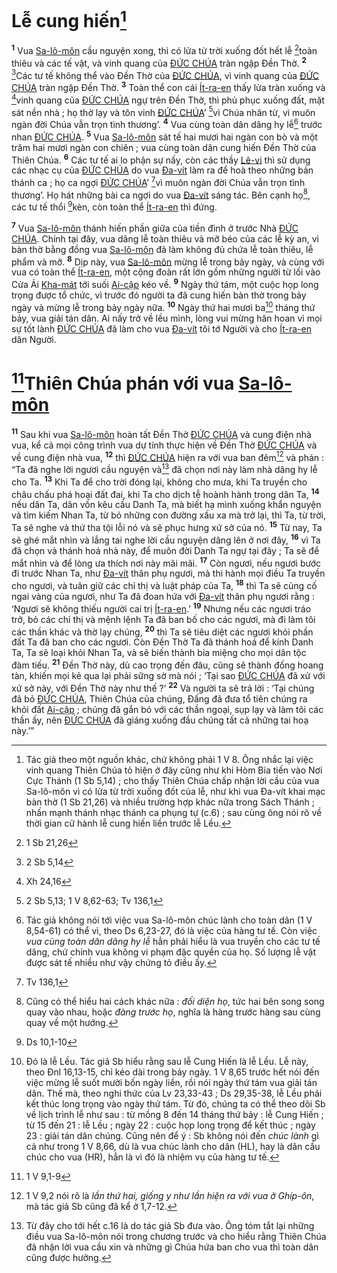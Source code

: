 # Lễ cung hiến[^1-0b28bd33-d599-4bb5-ae3e-34dbb4a86002]
<sup><b>1</b></sup> Vua [Sa-lô-môn]() cầu nguyện xong, thì có lửa từ trời xuống đốt hết lễ [^1@-0b28bd33-d599-4bb5-ae3e-34dbb4a86002]toàn thiêu và các tế vật, và vinh quang của [ĐỨC CHÚA]() tràn ngập Đền Thờ. <sup><b>2</b></sup> [^2@-0b28bd33-d599-4bb5-ae3e-34dbb4a86002]Các tư tế không thể vào Đền Thờ của [ĐỨC CHÚA](), vì vinh quang của [ĐỨC CHÚA]() tràn ngập Đền Thờ. <sup><b>3</b></sup> Toàn thể con cái [Ít-ra-en]() thấy lửa tràn xuống và [^3@-0b28bd33-d599-4bb5-ae3e-34dbb4a86002]vinh quang của [ĐỨC CHÚA]() ngự trên Đền Thờ, thì phủ phục xuống đất, mặt sát nền nhà ; họ thờ lạy và tôn vinh [ĐỨC CHÚA]()’ [^4@-0b28bd33-d599-4bb5-ae3e-34dbb4a86002]vì Chúa nhân từ, vì muôn ngàn đời Chúa vẫn trọn tình thương’. <sup><b>4</b></sup> Vua cùng toàn dân dâng hy lễ[^2-0b28bd33-d599-4bb5-ae3e-34dbb4a86002] trước nhan [ĐỨC CHÚA](). <sup><b>5</b></sup> Vua [Sa-lô-môn]() sát tế hai mươi hai ngàn con bò và một trăm hai mươi ngàn con chiên ; vua cùng toàn dân cung hiến Đền Thờ của Thiên Chúa. <sup><b>6</b></sup> Các tư tế ai lo phận sự nấy, còn các thầy [Lê-vi]() thì sử dụng các nhạc cụ của [ĐỨC CHÚA]() do vua [Đa-vít]() làm ra để hoà theo những bản thánh ca ; họ ca ngợi [ĐỨC CHÚA]()’ [^5@-0b28bd33-d599-4bb5-ae3e-34dbb4a86002]vì muôn ngàn đời Chúa vẫn trọn tình thương’. Họ hát những bài ca ngợi do vua [Đa-vít]() sáng tác. Bên cạnh họ[^3-0b28bd33-d599-4bb5-ae3e-34dbb4a86002], các tư tế thổi [^6@-0b28bd33-d599-4bb5-ae3e-34dbb4a86002]kèn, còn toàn thể [Ít-ra-en]() thì đứng.

<sup><b>7</b></sup> Vua [Sa-lô-môn]() thánh hiến phần giữa của tiền đình ở trước Nhà [ĐỨC CHÚA](). Chính tại đây, vua dâng lễ toàn thiêu và mỡ béo của các lễ kỳ an, vì bàn thờ bằng đồng vua [Sa-lô-môn]() đã làm không đủ chứa lễ toàn thiêu, lễ phẩm và mỡ. <sup><b>8</b></sup> Dịp này, vua [Sa-lô-môn]() mừng lễ trong bảy ngày, và cùng với vua có toàn thể [Ít-ra-en](), một cộng đoàn rất lớn gồm những người từ lối vào Cửa Ải [Kha-mát]() tới suối [Ai-cập]() kéo về. <sup><b>9</b></sup> Ngày thứ tám, một cuộc họp long trọng được tổ chức, vì trước đó người ta đã cung hiến bàn thờ trong bảy ngày và mừng lễ trong bảy ngày nữa. <sup><b>10</b></sup> Ngày thứ hai mươi ba[^4-0b28bd33-d599-4bb5-ae3e-34dbb4a86002] tháng thứ bảy, vua giải tán dân. Ai nấy trở về lều mình, lòng vui mừng hân hoan vì mọi sự tốt lành [ĐỨC CHÚA]() đã làm cho vua [Đa-vít]() tôi tớ Người và cho [Ít-ra-en]() dân Người.


# [^7@-0b28bd33-d599-4bb5-ae3e-34dbb4a86002]Thiên Chúa phán với vua [Sa-lô-môn]()
<sup><b>11</b></sup> Sau khi vua [Sa-lô-môn]() hoàn tất Đền Thờ [ĐỨC CHÚA]() và cung điện nhà vua, kể cả mọi công trình vua dự tính thực hiện về Đền Thờ [ĐỨC CHÚA]() và về cung điện nhà vua, <sup><b>12</b></sup> thì [ĐỨC CHÚA]() hiện ra với vua ban đêm[^5-0b28bd33-d599-4bb5-ae3e-34dbb4a86002] và phán : “Ta đã nghe lời ngươi cầu nguyện và[^6-0b28bd33-d599-4bb5-ae3e-34dbb4a86002] đã chọn nơi này làm nhà dâng hy lễ cho Ta. <sup><b>13</b></sup> Khi Ta để cho trời đóng lại, không cho mưa, khi Ta truyền cho châu chấu phá hoại đất đai, khi Ta cho dịch tễ hoành hành trong dân Ta, <sup><b>14</b></sup> nếu dân Ta, dân vốn kêu cầu Danh Ta, mà biết hạ mình xuống khẩn nguyện và tìm kiếm Nhan Ta, từ bỏ những con đường xấu xa mà trở lại, thì Ta, từ trời, Ta sẽ nghe và thứ tha tội lỗi nó và sẽ phục hưng xứ sở của nó. <sup><b>15</b></sup> Từ nay, Ta sẽ ghé mắt nhìn và lắng tai nghe lời cầu nguyện dâng lên ở nơi đây, <sup><b>16</b></sup> vì Ta đã chọn và thánh hoá nhà này, để muôn đời Danh Ta ngự tại đây ; Ta sẽ để mắt nhìn và để lòng ưa thích nơi này mãi mãi. <sup><b>17</b></sup> Còn ngươi, nếu ngươi bước đi trước Nhan Ta, như [Đa-vít]() thân phụ ngươi, mà thi hành mọi điều Ta truyền cho ngươi, và tuân giữ các chỉ thị và luật pháp của Ta, <sup><b>18</b></sup> thì Ta sẽ củng cố ngai vàng của ngươi, như Ta đã đoan hứa với [Đa-vít]() thân phụ ngươi rằng : ‘Ngươi sẽ không thiếu người cai trị [Ít-ra-en]().’ <sup><b>19</b></sup> Nhưng nếu các ngươi tráo trở, bỏ các chỉ thị và mệnh lệnh Ta đã ban bố cho các ngươi, mà đi làm tôi các thần khác và thờ lạy chúng, <sup><b>20</b></sup> thì Ta sẽ tiêu diệt các ngươi khỏi phần đất Ta đã ban cho các ngươi. Còn Đền Thờ Ta đã thánh hoá để kính Danh Ta, Ta sẽ loại khỏi Nhan Ta, và sẽ biến thành bia miệng cho mọi dân tộc đàm tiếu. <sup><b>21</b></sup> Đền Thờ này, dù cao trọng đến đâu, cũng sẽ thành đống hoang tàn, khiến mọi kẻ qua lại phải sững sờ mà nói ; ‘Tại sao [ĐỨC CHÚA]() đã xử với xứ sở này, với Đền Thờ này như thế ?’ <sup><b>22</b></sup> Và người ta sẽ trả lời : ‘Tại chúng đã bỏ [ĐỨC CHÚA](), Thiên Chúa của chúng, Đấng đã đưa tổ tiên chúng ra khỏi đất [Ai-cập]() ; chúng đã gắn bó với các thần ngoại, sụp lạy và làm tôi các thần ấy, nên [ĐỨC CHÚA]() đã giáng xuống đầu chúng tất cả những tai hoạ này.’”

[^1-0b28bd33-d599-4bb5-ae3e-34dbb4a86002]: Tác giả theo một nguồn khác, chứ không phải 1 V 8. Ông nhắc lại việc vinh quang Thiên Chúa tỏ hiện ở đây cũng như khi Hòm Bia tiến vào Nơi Cực Thánh (1 Sb 5,14) ; cho thấy Thiên Chúa chấp nhận lời cầu của vua Sa-lô-môn vì có lửa từ trời xuống đốt của lễ, như khi vua Đa-vít khai mạc bàn thờ (1 Sb 21,26) và nhiều trường hợp khác nữa trong Sách Thánh ; nhấn mạnh thánh nhạc thánh ca phụng tự (c.6) ; sau cùng ông nói rõ về thời gian cử hành lễ cung hiến liền trước lễ Lều.
[^2-0b28bd33-d599-4bb5-ae3e-34dbb4a86002]: Tác giả không nói tới việc vua Sa-lô-môn chúc lành cho toàn dân (1 V 8,54-61) có thể vì, theo Ds 6,23-27, đó là việc của hàng tư tế. Còn việc *vua cùng toàn dân dâng hy lễ* hẳn phải hiểu là vua truyền cho các tư tế dâng, chứ chính vua không vi phạm đặc quyền của họ. Số lượng lễ vật được sát tế nhiều như vậy chứng tỏ điều ấy.
[^3-0b28bd33-d599-4bb5-ae3e-34dbb4a86002]: Cũng có thể hiểu hai cách khác nữa : *đối diện họ*, tức hai bên song song quay vào nhau, hoặc *đàng trước họ*, nghĩa là hàng trước hàng sau cùng quay về một hướng.
[^4-0b28bd33-d599-4bb5-ae3e-34dbb4a86002]: Đó là lễ Lều. Tác giả Sb hiểu rằng sau lễ Cung Hiến là lễ Lều. Lễ này, theo Đnl 16,13-15, chỉ kéo dài trong bảy ngày. 1 V 8,65 trước hết nói đến việc mừng lễ suốt mười bốn ngày liền, rồi nói ngày thứ tám vua giải tán dân. Thế mà, theo nghi thức của Lv 23,33-43 ; Ds 29,35-38, lễ Lều phải kết thúc long trọng vào ngày thứ tám. Từ đó, chúng ta có thể theo dõi Sb về lịch trình lễ như sau : từ mồng 8 đến 14 tháng thứ bảy : lễ Cung Hiến ; từ 15 đến 21 : lễ Lều ; ngày 22 : cuộc họp long trọng để kết thúc ; ngày 23 : giải tán dân chúng. Cũng nên để ý : Sb không nói đến *chúc lành* gì cả như trong 1 V 8,66, dù là vua chúc lành cho dân (HL), hay là dân cầu chúc cho vua (HR), hẳn là vì đó là nhiệm vụ của hàng tư tế.
[^5-0b28bd33-d599-4bb5-ae3e-34dbb4a86002]: 1 V 9,2 nói rõ là *lần thứ hai, giống y như lần hiện ra với vua ở Ghíp-ôn*, mà tác giả Sb cũng đã kể ở 1,7-12.
[^6-0b28bd33-d599-4bb5-ae3e-34dbb4a86002]: Từ đây cho tới hết c.16 là do tác giả Sb đưa vào. Ông tóm tắt lại những điều vua Sa-lô-môn nói trong chương trước và cho hiểu rằng Thiên Chúa đã nhận lời vua cầu xin và những gì Chúa hứa ban cho vua thì toàn dân cũng được hưởng.
[^1@-0b28bd33-d599-4bb5-ae3e-34dbb4a86002]: 1 Sb 21,26
[^2@-0b28bd33-d599-4bb5-ae3e-34dbb4a86002]: 2 Sb 5,14
[^3@-0b28bd33-d599-4bb5-ae3e-34dbb4a86002]: Xh 24,16
[^4@-0b28bd33-d599-4bb5-ae3e-34dbb4a86002]: 2 Sb 5,13; 1 V 8,62-63; Tv 136,1
[^5@-0b28bd33-d599-4bb5-ae3e-34dbb4a86002]: Tv 136,1
[^6@-0b28bd33-d599-4bb5-ae3e-34dbb4a86002]: Ds 10,1-10
[^7@-0b28bd33-d599-4bb5-ae3e-34dbb4a86002]: 1 V 9,1-9